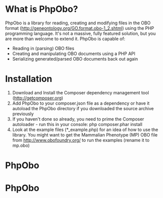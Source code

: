What is PhpObo?
===============

PhpObo is a library for reading, creating and modifying files in the OBO format
(http://geneontology.org/GO.format.obo-1_2.shtml) using the PHP programming
language. It's not a massive, fully featured solution, but you are more than
welcome to extend it. PhpObo is capable of:

* Reading in (parsing) OBO files
* Creating and manipulating OBO documents using a PHP API
* Serializing generated/parsed OBO documents back out again

Installation
============

1. Download and Install the Composer dependency management tool (http://getcomposer.org)
2. Add PhpObo to your composer.json file as a dependency or have it autoload the
PhpObo directory if you downloaded the source archive previously
3. If you haven't done so already, you need to prime the Composer autoloader -
run this in your console: php composer.phar install
4. Look at the example files (*_example.php) for an idea of how to use the library.
You might want to get the Mammalian Phenotype (MP) OBO file from
http://www.obofoundry.org/ to run the examples (rename it to mp.obo)
# PhpObo
# PhpObo
